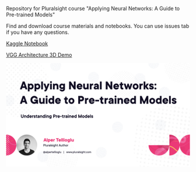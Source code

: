 Repository for Pluralsight course "Applying Neural Networks: A Guide to Pre-trained Models"

Find and download course materials and notebooks. You can use issues tab if you have any questions.

[Kaggle Notebook](https://www.kaggle.com/code/alpertellioglu/dogs-cats-fine-tuning-vgg16)

[VGG Architecture 3D Demo](https://my.spline.design/vggarchitecturecopy-52b372074ca8b4b760136769716a9bf7/)

![cover-img](cover.jpeg)
